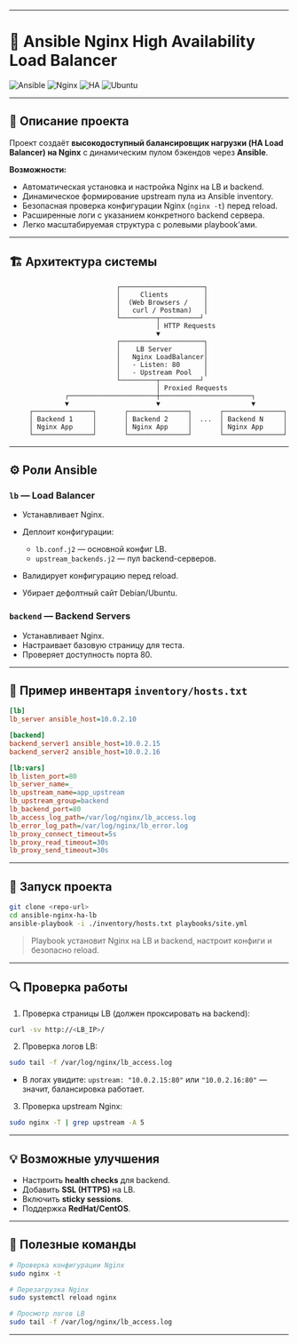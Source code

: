 
---

# 🚀 Ansible Nginx High Availability Load Balancer

![Ansible](https://img.shields.io/badge/Ansible-2.18-red) ![Nginx](https://img.shields.io/badge/Nginx-1.23-blue) ![HA](https://img.shields.io/badge/HA-LoadBalancer-green) ![Ubuntu](https://img.shields.io/badge/OS-Ubuntu-orange)

---

## 📌 Описание проекта

Проект создаёт **высокодоступный балансировщик нагрузки (HA Load Balancer) на Nginx** с динамическим пулом бэкендов через **Ansible**.

**Возможности:**

* Автоматическая установка и настройка Nginx на LB и backend.
* Динамическое формирование upstream пула из Ansible inventory.
* Безопасная проверка конфигурации Nginx (`nginx -t`) перед reload.
* Расширенные логи с указанием конкретного backend сервера.
* Легко масштабируемая структура с ролевыми playbook’ами.

---

## 🏗 Архитектура системы

```text
                           ┌─────────────────────┐
                           │     Clients         │
                           │  (Web Browsers /    │
                           │   curl / Postman)   │
                           └─────────┬──────────┘
                                     │ HTTP Requests
                                     ▼
                           ┌─────────────────────┐
                           │    LB Server        │
                           │   Nginx LoadBalancer│
                           │   - Listen: 80      │
                           │   - Upstream Pool   │
                           └─────────┬──────────┘
                                     │ Proxied Requests
              ┌──────────────────────┼───────────────────────┐
              ▼                      ▼                       ▼
     ┌───────────────┐       ┌───────────────┐       ┌───────────────┐
     │ Backend 1     │       │ Backend 2     │  ...  │ Backend N     │
     │ Nginx App     │       │ Nginx App     │       │ Nginx App     │
     └───────────────┘       └───────────────┘       └───────────────┘
```

---

## ⚙ Роли Ansible

### `lb` — Load Balancer

* Устанавливает Nginx.
* Деплоит конфигурации:

  * `lb.conf.j2` — основной конфиг LB.
  * `upstream_backends.j2` — пул backend-серверов.
* Валидирует конфигурацию перед reload.
* Убирает дефолтный сайт Debian/Ubuntu.

### `backend` — Backend Servers

* Устанавливает Nginx.
* Настраивает базовую страницу для теста.
* Проверяет доступность порта 80.

---

## 📝 Пример инвентаря `inventory/hosts.txt`

```ini
[lb]
lb_server ansible_host=10.0.2.10

[backend]
backend_server1 ansible_host=10.0.2.15
backend_server2 ansible_host=10.0.2.16

[lb:vars]
lb_listen_port=80
lb_server_name=_
lb_upstream_name=app_upstream
lb_upstream_group=backend
lb_backend_port=80
lb_access_log_path=/var/log/nginx/lb_access.log
lb_error_log_path=/var/log/nginx/lb_error.log
lb_proxy_connect_timeout=5s
lb_proxy_read_timeout=30s
lb_proxy_send_timeout=30s
```

---

## 🚀 Запуск проекта

```bash
git clone <repo-url>
cd ansible-nginx-ha-lb
ansible-playbook -i ./inventory/hosts.txt playbooks/site.yml
```

> Playbook установит Nginx на LB и backend, настроит конфиги и безопасно reload.

---

## 🔍 Проверка работы

1. Проверка страницы LB (должен проксировать на backend):

```bash
curl -sv http://<LB_IP>/
```

2. Проверка логов LB:

```bash
sudo tail -f /var/log/nginx/lb_access.log
```

* В логах увидите: `upstream: "10.0.2.15:80"` или `"10.0.2.16:80"` — значит, балансировка работает.

3. Проверка upstream Nginx:

```bash
sudo nginx -T | grep upstream -A 5
```

---

## 💡 Возможные улучшения

* Настроить **health checks** для backend.
* Добавить **SSL (HTTPS)** на LB.
* Включить **sticky sessions**.
* Поддержка **RedHat/CentOS**.

---

## 🔧 Полезные команды

```bash
# Проверка конфигурации Nginx
sudo nginx -t

# Перезагрузка Nginx
sudo systemctl reload nginx

# Просмотр логов LB
sudo tail -f /var/log/nginx/lb_access.log
```

---


